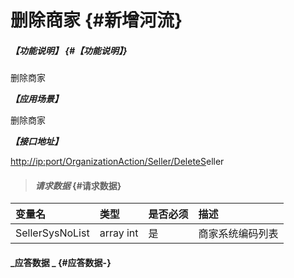 # 删除商家 {#新增河流}

##### _【功能说明】_ {#【功能说明】}

删除商家

_**【应用场景】**_

删除商家

_**【接口地址】**_

[http://ip:port/OrganizationAction/Seller/DeleteS](http://ip:port/OrganizationAction/Customer/AddCustomer)eller

> #### _请求数据_ {#请求数据}

| 变量名 | 类型 | 是否必须 | 描述 |
| :--- | :--- | :--- | :--- |
| SellerSysNoList | array int | 是 | 商家系统编码列表 |

#### _应答数据 _ {#应答数据-}



